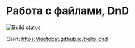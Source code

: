 # Работа с файлами, DnD

[![Build status](https://ci.appveyor.com/api/projects/status/n3ytyqs1lmxw0ox0?svg=true)](https://ci.appveyor.com/project/kiotobat/trello-dnd)

Сайт: https://kiotobat.github.io/trello_dnd
